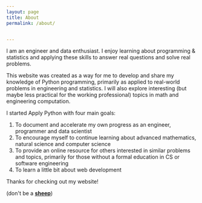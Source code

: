 ```yaml
---
layout: page
title: About
permalink: /about/


---
```


I am an engineer and data enthusiast. I enjoy learning about programming & statistics and applying
these skills to answer real questions and solve real problems. 

This website was created as a way for me to develop and share my knowledge of Python programming, primarily 
as applied to real-world problems in engineering and statistics. I will also explore interesting (but maybe less 
practical for the working professional) topics in math and engineering computation.

I started Apply Python with four main goals:

1. To document and accelerate my own progress as an engineer, programmer and data scientist
2. To encourage myself to continue learning about advanced mathematics, natural science and computer science
3. To provide an online resource for others interested in similar problems and topics, primarily for those without 
a formal education in CS or software engineering
4. To learn a little bit about web development

Thanks for checking out my website!


(don't be a [**sheep**](https://en.wikipedia.org/wiki/Animal_Farm#Other_animals))
